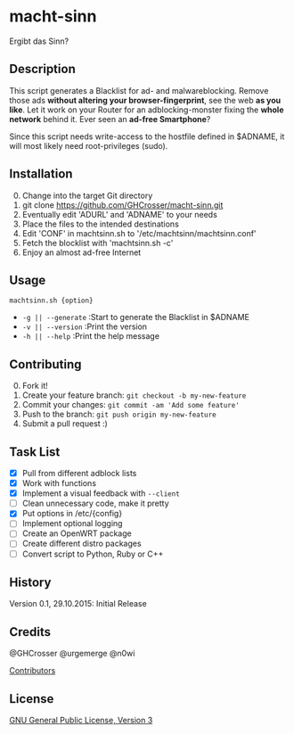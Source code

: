 # macht-sinn

Ergibt das Sinn?

## Description

This script generates a Blacklist for ad- and malwareblocking. Remove those ads **without altering your browser-fingerprint**, see the web **as you like**. Let it work on your Router for an adblocking-monster fixing the **whole network** behind it. Ever seen an **ad-free Smartphone**?

Since this script needs write-access to the hostfile defined in $ADNAME, it will most likely need root-privileges (sudo).

## Installation

0. Change into the target Git directory
0. git clone https://github.com/GHCrosser/macht-sinn.git
0. Eventually edit 'ADURL' and 'ADNAME' to your needs
0. Place the files to the intended destinations
0. Edit 'CONF' in machtsinn.sh to '/etc/machtsinn/machtsinn.conf'
0. Fetch the blocklist with 'machtsinn.sh -c'
0. Enjoy an almost ad-free Internet

## Usage

`machtsinn.sh {option}`
* `-g || --generate` :Start to generate the Blacklist in $ADNAME
* `-v || --version` :Print the version
* `-h || --help` :Print the help message

## Contributing

0. Fork it!
0. Create your feature branch: `git checkout -b my-new-feature`
0. Commit your changes: `git commit -am 'Add some feature'`
0. Push to the branch: `git push origin my-new-feature`
0. Submit a pull request :)

## Task List

- [x] Pull from different adblock lists
- [x] Work with functions
- [x] Implement a visual feedback with `--client`
- [ ] Clean unnecessary code, make it pretty
- [x] Put options in /etc/{config}
- [ ] Implement optional logging
- [ ] Create an OpenWRT package
- [ ] Create different distro packages
- [ ] Convert script to Python, Ruby or C++

## History

Version 0.1, 29.10.2015: Initial Release

## Credits

@GHCrosser
@urgemerge
@n0wi

[Contributors](https://github.com/GHCrosser/macht-sinn/graphs/contributors)

## License

[GNU General Public License, Version 3](LICENSE)
